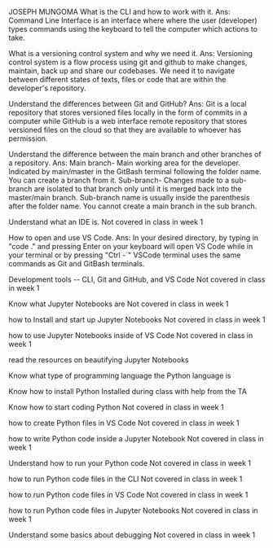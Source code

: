 JOSEPH MUNGOMA
What is the CLI and how to work with it.
Ans: 
Command Line Interface is an interface where where the user (developer) types commands using the keyboard to tell the computer which actions to take.

What is a versioning control system and why we need it.
Ans: 
Versioning control system is a flow process using git and github to make changes, maintain, back up and share our codebases. We need it to navigate between different states of texts, files or code that are within the developer's repository. 


Understand the differences between Git and GitHub?
Ans: 
Git is a local repository that stores versioned files locally in the form of commits in a computer while GitHub is a web interface remote repository that stores versioned files on the cloud so that they are available to whoever has permission.


Understand the difference between the main branch and other branches of a repository.
Ans:
Main branch-
Main working area for the developer.
Indicated by main/master in the GitBash terminal following the folder name.
You can create a branch from it.
Sub-branch-
Changes made to a sub-branch are isolated to that branch only until it is merged back into the master/main branch.
Sub-branch name is usually inside the parenthesis after the folder name.
You cannot create a main branch in the sub branch.

Understand what an IDE is.
Not covered in class in week 1

How to open and use VS Code.
Ans: 
In your desired directory, by typing in "code ." and pressing Enter on your keyboard will open VS Code while in your terminal or by pressing "Ctrl -`"
VSCode terminal uses the same commands as Git and GitBash terminals. 

Development tools -- CLI, Git and GitHub, and VS Code
Not covered in class in week 1

Know what Jupyter Notebooks are
Not covered in class in week 1

how to Install and start up Jupyter Notebooks
Not covered in class in week 1

how to use Jupyter Notebooks inside of VS Code
Not covered in class in week 1

read the resources on beautifying Jupyter Notebooks

Know what type of programming language the Python language is

Know how to install Python
Installed during class with help from the TA

Know how to start coding Python
Not covered in class in week 1

how to create Python files in VS Code
Not covered in class in week 1

how to write Python code inside a Jupyter Notebook
Not covered in class in week 1

Understand how to run your Python code
Not covered in class in week 1

how to run Python code files in the CLI
Not covered in class in week 1

how to run Python code files in VS Code
Not covered in class in week 1

how to run Python code files in Jupyter Notebooks
Not covered in class in week 1

Understand some basics about debugging
Not covered in class in week 1
